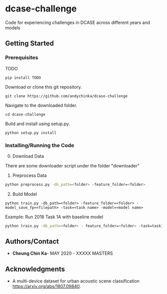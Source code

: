 # dcase-challenge
Code for experiencing challenges in DCASE across different years and models

## Getting Started
### Prerequisites

TODO

```
pip install TODO
```

Download or clone this git repository.
```
git clone https://github.com/andychinka/dcase-challenge
```

Navigate to the downloaded folder.
```
cd dcase-challenge
```

Build and install using setup.py.
```
python setup.py install
```

### Installing/Running the Code

0. Download Data

There are some downloader script under the folder "downloader" 

1. Preprocess Data

```bash
python preprocess.py -db_path=<folder> -feature_folder=<folder>
```

2. Build Model

```
python train.py -db_path=<folder> -feature_folder=<folder> -model_save_fp=<filepath> -task=<task name> -model=<model name>
```
Example: Run 2018 Task 1A with baseline model
```bash
python train.py -db_path=<folder> - feature_folder=<folder> -task=task1a-2018 -model=baseline
```



## Authors/Contact


* **Cheung Chin Ka**- MAY 2020 - XXXXX MASTERS


## Acknowledgments

* A multi-device dataset for urban acoustic scene classification https://arxiv.org/abs/1807.09840.

